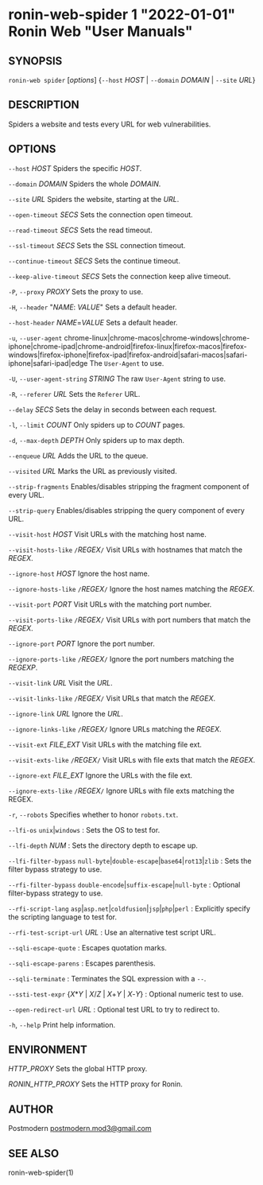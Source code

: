 # ronin-web-spider 1 "2022-01-01" Ronin Web "User Manuals"

## SYNOPSIS

`ronin-web spider` [*options*] {`--host` *HOST* \| `--domain` *DOMAIN* \| `--site` *URL*}

## DESCRIPTION

Spiders a website and tests every URL for web vulnerabilities.

## OPTIONS

`--host` *HOST*
  Spiders the specific *HOST*.

`--domain` *DOMAIN*
  Spiders the whole *DOMAIN*.

`--site` *URL*
  Spiders the website, starting at the *URL*.

`--open-timeout` *SECS*
  Sets the connection open timeout.

`--read-timeout` *SECS*
  Sets the read timeout.

`--ssl-timeout` *SECS*
  Sets the SSL connection timeout.

`--continue-timeout` *SECS*
  Sets the continue timeout.

`--keep-alive-timeout` *SECS*
  Sets the connection keep alive timeout.

`-P`, `--proxy` *PROXY*
  Sets the proxy to use.

`-H`, `--header` "*NAME*: *VALUE*"
  Sets a default header.

`--host-header` *NAME*=*VALUE*
  Sets a default header.

`-u`, `--user-agent` chrome-linux|chrome-macos|chrome-windows|chrome-iphone|chrome-ipad|chrome-android|firefox-linux|firefox-macos|firefox-windows|firefox-iphone|firefox-ipad|firefox-android|safari-macos|safari-iphone|safari-ipad|edge
  The `User-Agent` to use.

`-U`, `--user-agent-string` *STRING*
  The raw `User-Agent` string to use.

`-R`, `--referer` *URL*
  Sets the `Referer` URL.

`--delay` *SECS*
  Sets the delay in seconds between each request.

`-l`, `--limit` *COUNT*
  Only spiders up to *COUNT* pages.

`-d`, `--max-depth` *DEPTH*
  Only spiders up to max depth.

`--enqueue` *URL*
  Adds the URL to the queue.

`--visited` *URL*
  Marks the URL as previously visited.

`--strip-fragments`
  Enables/disables stripping the fragment component of every URL.

`--strip-query`
  Enables/disables stripping the query component of every URL.

`--visit-host` *HOST*
  Visit URLs with the matching host name.

`--visit-hosts-like` `/`*REGEX*`/`
  Visit URLs with hostnames that match the *REGEX*.

`--ignore-host` *HOST*
  Ignore the host name.

`--ignore-hosts-like` `/`*REGEX*`/`
  Ignore the host names matching the *REGEX*.

`--visit-port` *PORT*
  Visit URLs with the matching port number.

`--visit-ports-like` `/`*REGEX*`/`
  Visit URLs with port numbers that match the *REGEX*.

`--ignore-port` *PORT*
  Ignore the port number.

`--ignore-ports-like` `/`*REGEX*`/`
  Ignore the port numbers matching the *REGEXP*.

`--visit-link` *URL*
  Visit the *URL*.

`--visit-links-like` `/`*REGEX*`/`
  Visit URLs that match the *REGEX*.

`--ignore-link` *URL*
  Ignore the *URL*.

`--ignore-links-like` `/`*REGEX*`/`
  Ignore URLs matching the *REGEX*.

`--visit-ext` *FILE_EXT*
  Visit URLs with the matching file ext.

`--visit-exts-like` `/`*REGEX*`/`
  Visit URLs with file exts that match the *REGEX*.

`--ignore-ext` *FILE_EXT*
  Ignore the URLs with the file ext.

`--ignore-exts-like` `/`*REGEX*`/`
  Ignore URLs with file exts matching the REGEX.

`-r`, `--robots`
  Specifies whether to honor `robots.txt`.

`--lfi-os` `unix`\|`windows`
: Sets the OS to test for.

`--lfi-depth` *NUM*
: Sets the directory depth to escape up.

`--lfi-filter-bypass` `null-byte`\|`double-escape`\|`base64`\|`rot13`\|`zlib`
: Sets the filter bypass strategy to use.

`--rfi-filter-bypass` `double-encode`\|`suffix-escape`\|`null-byte`
: Optional filter-bypass strategy to use.

`--rfi-script-lang` `asp`\|`asp.net`\|`coldfusion`\|`jsp`\|`php`\|`perl`
: Explicitly specify the scripting language to test for.

`--rfi-test-script-url` *URL*
: Use an alternative test script URL.

`--sqli-escape-quote`
: Escapes quotation marks.

`--sqli-escape-parens`
: Escapes parenthesis.

`--sqli-terminate`
: Terminates the SQL expression with a `--`.

`--ssti-test-expr` {*X*\**Y* \| *X*/*Z* \| *X*+*Y* \| *X*-*Y*}
: Optional numeric test to use.

`--open-redirect-url` *URL*
: Optional test URL to try to redirect to.

`-h`, `--help`
  Print help information.

## ENVIRONMENT

*HTTP_PROXY*
	Sets the global HTTP proxy.

*RONIN_HTTP_PROXY*
    Sets the HTTP proxy for Ronin.

## AUTHOR

Postmodern <postmodern.mod3@gmail.com>

## SEE ALSO

ronin-web-spider(1)
